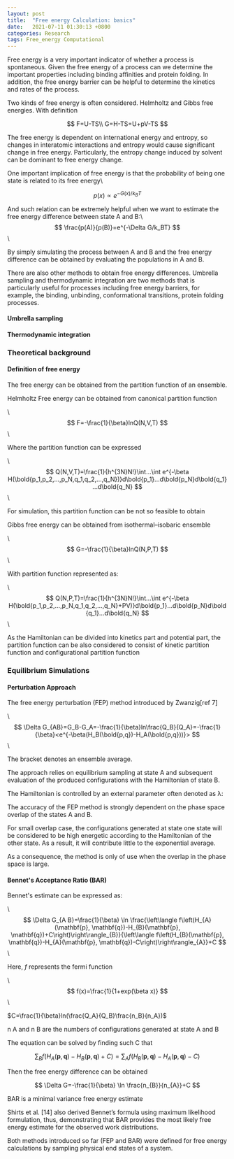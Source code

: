 ```yaml
---
layout: post
title:  "Free energy Calculation: basics"
date:   2021-07-11 01:30:13 +0800
categories: Research
tags: Free_energy Computational
---
```


Free energy is a very important indicator of whether a process is spontaneous. Given the free energy of a process can we determine the important properties including binding affinities and protein folding. In addition, the free energy barrier can be helpful to determine the kinetics and rates of the process.



Two kinds of free energy is often considered. Helmholtz and Gibbs free energies. With definition

$$
F=U-TS\\
G=H-TS=U+pV-TS
$$

The free energy is dependent on international energy and entropy, so changes in interatomic interactions and entropy would cause significant change in free energy. Particularly, the entropy change induced by solvent can be dominant to free energy change.



One important implication of free energy is that the probability of being one state is related to its free energy\\


$$
p(x)\propto e^{-G(x)/k_BT}
$$


And such relation can be extremely helpful when we want to estimate the free energy difference between state A and B:\\
$$
\frac{p(A)}{p(B)}=e^{-\Delta G/k_BT}
$$
\\


By simply simulating the process between A and B and the free energy difference can be obtained by evaluating the populations in A and B.



There are also other methods to obtain free energy differences. Umbrella sampling and thermodynamic integration are two methods that is particularly useful for processes including free energy barriers, for example, the binding, unbinding, conformational transitions, protein folding processes.



#### Umbrella sampling

#### Thermodynamic integration





### Theoretical background 

#### Definition of free energy

The free energy can be obtained from the partition function of  an ensemble.


Helmholtz Free energy can be obtained from canonical partition function

\\
$$
F=-\frac{1}{\beta}lnQ(N,V,T)
$$
\\

 Where the partition function can be expressed
 
\\
$$
Q(N,V,T)=\frac{1}{h^{3N}N!}\int...\int e^{-\beta H(\bold{p_1,p_2,...,p_N,q_1,q_2,...,q_N})}d\bold{p_1}...d\bold{p_N}d\bold{q_1}...d\bold{q_N}
$$
\\

For simulation, this partition function can be not so feasible to obtain 



Gibbs free energy can be obtained from isothermal–isobaric ensemble

\\
$$
G=-\frac{1}{\beta}lnQ(N,P,T)
$$
\\

With partition function represented as:

\\
$$
Q(N,P,T)=\frac{1}{h^{3N}N!}\int...\int e^{-\beta H(\bold{p_1,p_2,...,p_N,q_1,q_2,...,q_N}+PV)}d\bold{p_1}...d\bold{p_N}d\bold{q_1}...d\bold{q_N}
$$
\\



As the Hamiltonian can be divided into kinetics part and potential part, the partition function can be also considered to consist of kinetic partition function  and configurational partition function

### Equilibrium Simulations

#### Perturbation Approach

The free energy perturbation (FEP) method introduced by Zwanzig[ref 7]

\\
$$
\Delta G_{AB}=G_B-G_A=-\frac{1}{\beta}ln\frac{Q_B}{Q_A}=-\frac{1}{\beta}<e^{-\beta(H_B(\bold{p,q})-H_A(\bold{p,q}))}>
$$
\\

The bracket denotes an ensemble average.



The approach relies on equilibrium sampling at state A and subsequent evaluation of the produced configurations with the Hamiltonian of state B.



The Hamiltonian is controlled by an external parameter often denoted as λ: 



The accuracy of the FEP method is strongly dependent on the phase space overlap of the states A and B.



For small overlap case, the configurations generated at state one state will be considered to be high energetic according to the Hamiltonian of the other state. As a result, it will contribute little to the exponential average. 


As a consequence, the method is only of use when the overlap in the phase space is large.



#### Bennet's Acceptance Ratio (BAR)


Bennet's estimate can be expressed as:

\\
$$
\Delta G_{A B}=\frac{1}{\beta} \ln \frac{\left\langle f\left(H_{A}(\mathbf{p}, \mathbf{q})-H_{B}(\mathbf{p}, \mathbf{q})+C\right)\right\rangle_{B}}{\left\langle f\left(H_{B}(\mathbf{p}, \mathbf{q})-H_{A}(\mathbf{p}, \mathbf{q})-C\right)\right\rangle_{A}}+C
$$
\\

Here, $f$ represents the fermi function

\\
$$
f(x)=\frac{1}{1+exp(\beta x)}
$$
\\

$C=\frac{1}{\beta}ln(\frac{Q_A}{Q_B}\frac{n_B}{n_A})$

n A and n B are the numbers of configurations generated at state A and B



The equation can be solved by finding such C that


$$
\sum_{B} f\left(H_{A}(\mathbf{p}, \mathbf{q})-H_{B}(\mathbf{p}, \mathbf{q})+C\right)=\sum_{A} f\left(H_{B}(\mathbf{p}, \mathbf{q})-H_{A}(\mathbf{p}, \mathbf{q})-C\right)
$$


Then the free energy difference can be obtained


$$
\Delta G=-\frac{1}{\beta} \ln \frac{n_{B}}{n_{A}}+C
$$




BAR is a minimal variance free energy estimate



Shirts et al. [14] also derived Bennet’s formula using maximum
likelihood formulation, thus, demonstrating that BAR provides
the most likely free energy estimate for the observed work
distributions.





Both methods introduced so far (FEP and BAR) were defined
for free energy calculations by sampling physical end states of a
system.
